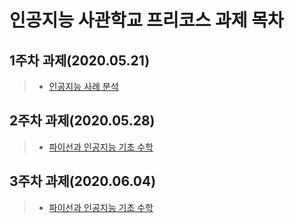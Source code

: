# 인공지능 사관학교 프리코스 과제 목차
## 1주차 과제(2020.05.21)
> * [인공지능 사례 분석](https://github.com/JongIn-Park/GMP/blob/master/TEST_1.ipynb)
## 2주차 과제(2020.05.28)
> * [파이선과 인공지능 기초 수학](https://github.com/JongIn-Park/GMP/blob/master/TEST_2.ipynb)
## 3주차 과제(2020.06.04)
> * [파이선과 인공지능 기초 수학](https://github.com/JongIn-Park/GMP/blob/master/TEST_3.ipynb)
